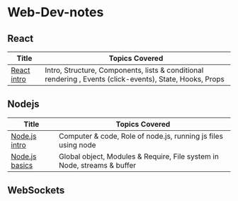 # Web-Dev-notes

## React

| Title | Topics Covered|
| -- | ----- |
| [React intro](React/react-intro.md) | Intro, Structure, Components, lists & conditional rendering , Events (click-events), State, Hooks, Props

## Nodejs

|Title | Topics Covered|
| -- | ------|
| [Node.js intro](nodejs/00nodejs_intro.md) | Computer & code, Role of node.js, running js files using node
| [Node.js basics](nodejs/01nodejs_basics.md) | Global object, Modules & Require, File system in Node, streams & buffer

## WebSockets
